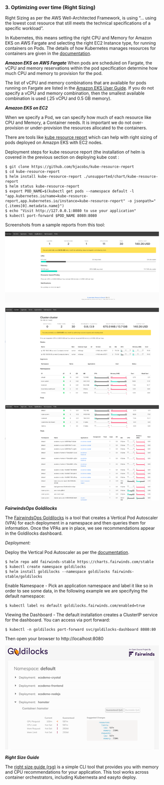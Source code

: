 ### 3. Optimizing over time (Right Sizing)

Right Sizing as per the AWS Well-Architected Framework, is using “… using the lowest cost resource that still meets the technical specifications of a specific workload”.

In Kubernetes, this means setting the right CPU and Memory for Amazon EKS on AWS Fargate and selecting the right EC2 Instance type, for running containers on Pods. The details of how Kubernetes manages resources for containers are given in the [documentation](https://kubernetes.io/docs/concepts/configuration/manage-resources-containers/).

***Amazon EKS on AWS Fargate***
When pods are scheduled on Fargate, the vCPU and memory reservations within the pod specification determine how much CPU and memory to provision for the pod. 

The list of vCPU and memory combinations that are available for pods running on Fargate are listed in the [Amazon EKS User Guide](https://docs.aws.amazon.com/eks/latest/userguide/fargate-pod-configuration.html). If you do not specify a vCPU and memory combination, then the smallest available combination is used (.25 vCPU and 0.5 GB memory). 

***Amazon EKS on EC2***

When we specify a Pod, we can specify how much of each resource like CPU and Memory, a Container needs. It is important we do not over-provision or under-provision the resources allocated to the containers. 

There are tools like [kube resource report](https://github.com/hjacobs/kube-resource-report) which can help with right sizing of pods deployed on Amazpn EKS with EC2 nodes.

Deployment steps for kube resource report (the installation of helm is covered in the previous section on deploying kube cost :
```
$ git clone https://github.com/hjacobs/kube-resource-report
$ cd kube-resource-report
$ helm install kube-resource-report ./unsupported/chart/kube-resource-report
$ helm status kube-resource-report
$ export POD_NAME=$(kubectl get pods --namespace default -l "app.kubernetes.io/name=kube-resource-report,app.kubernetes.io/instance=kube-resource-report" -o jsonpath="{.items[0].metadata.name}")
$ echo "Visit http://127.0.0.1:8080 to use your application"
$ kubectl port-forward $POD_NAME 8080:8080
```
Screenshots from a sample reports from this tool:

![Home Page](../images/kube-resource-report1.png)

![Cluster level data](../images/kube-resource-report2.png)

![Pod level data](../images/kube-resource-report3.png)

***FairwindsOps Goldilocks***

The [FairwindsOps Goldilocks](https://github.com/FairwindsOps/goldilocks) is a tool that creates a Vertical Pod Autoscaler (VPA) for each deployment in a namespace and then queries them for information. Once the VPAs are in place, we see recommendations appear in the Goldilocks dashboard.

*Deployment:*

Deploy the Vertical Pod Autoscaler as per the [documentation]( https://docs.aws.amazon.com/eks/latest/userguide/vertical-pod-autoscaler.html).

```
$ helm repo add fairwinds-stable https://charts.fairwinds.com/stable
$ kubectl create namespace goldilocks
$ helm install goldilocks --namespace goldilocks fairwinds-stable/goldilocks
```

Enable Namespace - Pick an application namespace and label it like so in order to see some data, in the following example we are specifying the default namespace:

```
$ kubectl label ns default goldilocks.fairwinds.com/enabled=true
```

Viewing the Dashboard - The default installation creates a ClusterIP service for the dashboard. You can access via port forward:

```
$ kubectl -n goldilocks port-forward svc/goldilocks-dashboard 8080:80
```

Then open your browser to http://localhost:8080

![Goldilocks recommendation Page](../images/Goldilocks.png)


***Right Size Guide***

The [right size guide (rsg)](https://mhausenblas.info/right-size-guide/) is a simple CLI tool that provides you with memory and CPU recommendations for your application. This tool works across container orchestrators, including Kubernesta and easyto deploy. 

